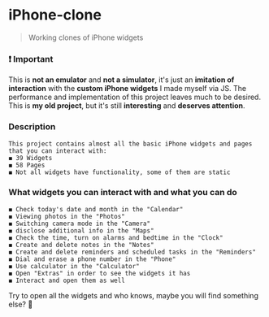 # iPhone-clone

> Working clones of iPhone widgets

### ❗️ Important

This is __not an emulator__ and __not a simulator__, it's just an __imitation of interaction__ with the __custom iPhone widgets__ I made myself via JS.
The performance and implementation of this project leaves much to be desired. This is __my old project__, but it's still __interesting__ and __deserves attention__.

### Description
    This project contains almost all the basic iPhone widgets and pages that you can interact with:
    ◼️ 39 Widgets
    ◼️ 58 Pages
    ◼️ Not all widgets have functionality, some of them are static
    
### What widgets you can interact with and what you can do
    ◼️ Check today's date and month in the "Calendar"
    ◼️ Viewing photos in the "Photos"
    ◼️ Switching camera mode in the "Camera"
    ◼️ disclose additional info in the "Maps"
    ◼️ Check the time, turn on alarms and bedtime in the "Clock"
    ◼️ Create and delete notes in the "Notes"
    ◼️ Create and delete reminders and scheduled tasks in the "Reminders"
    ◼️ Dial and erase a phone number in the "Phone"
    ◼️ Use calculator in the "Calculator"
    ◼️ Open "Extras" in order to see the widgets it has
    ◼️ Interact and open them as well
    
Try to open all the widgets and who knows, maybe you will find something else? 🙂
